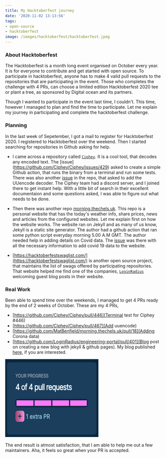 ```yaml
---
title: My Hacktoberfest journey
date: '2020-11-02 13:13:56'
tags:
- open-source
- hacktoberfest
image: /images/hacktoberfest/hacktoberfest.jpeg
---
```

### About Hacktoberfest
The Hacktoberfest is a month long event organised on October every year. It is for everyone to contribute and get started with open source. To participate in hacktoberfest, anyone has to make 4 valid pull requests to the repositories that are participating in the event. Those who completes the challenge with 4 PRs, can choose a limited edition Hacktoberfest 2020 tee or plant a tree, as sponsored by Digital ocean and its partners.

Though I wanted to participate in the event last time, I couldn't. This time, however I managed to plan and find the time to participate. Let me explain my journey in participating and complete the hacktoberfest challenge.

### Planning
In the last week of Sepetember, I got a mail to register for Hacktoberfest 2020. I registered to Hacktoberfest over the weekend. Then I started searching for repositories in Github asking for help. 

- I came across a repository called [`Ciphey`](https://github.com/Ciphey/Ciphey/). It is a cool tool, that decodes any encoded text. The [issue] (https://github.com/Ciphey/Ciphey/issues/429) asked to create a simple Github action, that runs the binary from a terminal and run some tests.  There was also another [issue](https://github.com/Ciphey/Ciphey/issues/433) in the repo, that asked to add the UUencode decoder.  The Ciphey team had a discord server, and I joined there to get instant help. With a little bit of search in their excellent documentaion and some questions asked, I was able to figure out what needs to be done.

- Then there was another repo [morning.thechels.uk](https://github.com/MatBenfield/morning.thechels.uk). This repo is a personal website that has the today's weather info, share prices, news and articles from the configured websites. Let me explain first on how the website works. The website ran on Jekyll and as many of us know, Jekyll is a static site generator. The author had a github action that ran some python script everyday morning 5.00 A.M GMT. The author needed help in adding details on Covid data. The [issue](https://github.com/MatBenfield/morning.thechels.uk/issues/15) was there with all the necessary information to add covid 19 data to the website. 

- [https://hacktoberfestswaglist.com/](https://hacktoberfestswaglist.com/) is another open source project, that maintains the list of swags offered by participating repositories. That website helped me find one of the companies, [`LoginRadius`](https://www.loginradius.com/) welcoming guest blog posts in their website. 

### Real Work
Been able to spend time over the weekends, I managed to get 4 PRs ready by the end of 2 weeks of October. These are my 4 PRs,

- [https://github.com/Ciphey/Ciphey/pull/446](Terminal test for Ciphey #446)
- [https://github.com/Ciphey/Ciphey/pull/467](Add uuencode)
- [https://github.com/MatBenfield/morning.thechels.uk/pull/18](Adding Corona data)
- [https://github.com/LoginRadius/engineering-portal/pull/401](Blog post on creating a new blog with jekyll & github pages).  My blog published [here](https://www.loginradius.com/engineering/blog/setup-blog-in-minutes-with-jekyll/), if you are interested.

![Hacktoberfest PR completion](/images/hacktoberfest/hacktoberfest-pr-snapshot.png)

The end result is atmost satisfaction, that I am able to help me out a few maintainers. Aha, it feels so great when your PR is accepted.